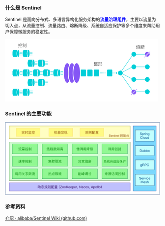 ### 什么是 Sentinel

Sentinel 是面向分布式、多语言异构化服务架构的<font color="blue">**流量治理组件**</font>，主要以流量为切入点，从流量控制、流量路由、熔断降级、系统自适应保护等多个维度来帮助用户保障微服务的稳定性。

![image-20240906145852563](images/image-20240906145852563.png)





### Sentinel 的主要功能

![Sentinel-features-overview](images/50505538-2c484880-0aaf-11e9-9ffc-cbaaef20be2b.png)









### 参考资料

[介绍 · alibaba/Sentinel Wiki (github.com)](https://github.com/alibaba/Sentinel/wiki/介绍)